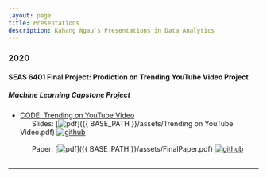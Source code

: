 ```yaml
---
layout: page
title: Presentations
description: Kahang Ngau's Presentations in Data Analytics
---
```



###  2020

#### SEAS 6401 Final Project: Prodiction on Trending YouTube Video Project
##### <a name="MachineLearningCapstoneProject"></a>Machine Learning Capstone Project
* [CODE: Trending on YouTube Video](https://github.com/ngau9567/ngau9567.github.io/tree/master/assets/MLCapstoneProject.ipynb)
<br/>&nbsp; &nbsp; &nbsp; Slides:
[![pdf](icons16/pdf-icon.png)]({{ BASE_PATH }}/assets/Trending on YouTube Video.pdf)
[![github](icons16/github-icon.png)](https://github.com/kbroman/Talk_SGN2017)<br/>
<br/>&nbsp; &nbsp; &nbsp; Paper:
[![pdf](icons16/pdf-icon.png)]({{ BASE_PATH }}/assets/FinalPaper.pdf)
[![github](icons16/github-icon.png)](https://github.com/kbroman/Talk_SGN2017)<br/>
&nbsp; &nbsp; &nbsp; 

---




